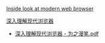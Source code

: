 [Inside look at modern web browser](https://developers.google.cn/web/updates/2018/09/inside-browser-part1)

[深入理解现代浏览器](https://lisongfeng.cn/2019/06/05/understanding-modern-browsers.html)

- [深入理解现代浏览器 - 为之漫笔.pdf](data/static_pages/pdf/深入理解现代浏览器%20-%20为之漫笔) 

